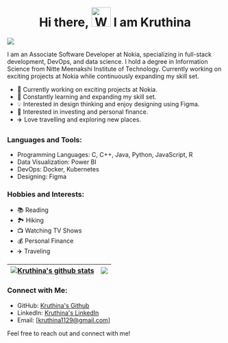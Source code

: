 <h1 align="center"> Hi there, <img src="https://raw.githubusercontent.com/nixin72/nixin72/master/wave.gif" 
         alt="Waving hand animated gif"
         height="45"
         width="45" /> I am Kruthina</h1>

![](https://komarev.com/ghpvc/?username=kruthina)


I am an Associate Software Developer at Nokia, specializing in full-stack development, DevOps, and data science. I hold a degree in Information Science from Nitte Meenakshi Institute of Technology. Currently working on exciting projects at Nokia while continuously expanding my skill set. 

- 🔭 Currently working on exciting projects at Nokia.
- 🌱 Constantly learning and expanding my skill set.
- 💡 Interested in design thinking and enjoy designing using Figma.
- 💼 Interested in investing and personal finance.
- ✈️  Love travelling and exploring new places.

### Languages and Tools:

- Programming Languages: C, C++, Java, Python, JavaScript, R
- Data Visualization: Power BI
- DevOps: Docker, Kubernetes
- Designing: Figma

### Hobbies and Interests:

- 📚 Reading
- 🏞️ Hiking
- 📺 Watching TV Shows
- 💰 Personal Finance
- ✈️ Traveling

| <a href="https://github.com/Kruthina/github-readme-stats"><img align="center" src="https://github-readme-stats.vercel.app/api?username=Kruthina&show_icons=true&include_all_commits=true&theme=buefy&hide_border=true" alt="Kruthina's github stats" /></a> | <a href="https://github.com/Kruthina/github-readme-stats"><img align="center" src="https://github-readme-stats.vercel.app/api/top-langs/?username=Kruthina&layout=compact&theme=buefy&hide_border=true" /></a> |
| ------------- | ------------- |

### Connect with Me:

- GitHub: [Kruthina's Github](https://github.com/Kruthina)
- LinkedIn: [Kruthina's LinkedIn](https://www.linkedin.com/in/kruthina-u-5515a6239/)
- Email: [kruthina1129@gmail.com]

Feel free to reach out and connect with me! 



